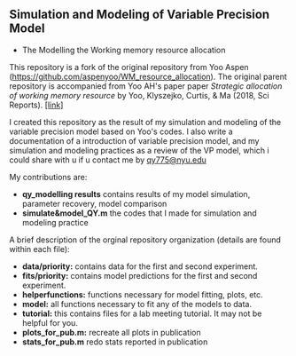 ## Simulation and Modeling of Variable Precision Model
- The Modelling the Working memory resource allocation

This repository is a fork of the original repository from Yoo Aspen (https://github.com/aspenyoo/WM_resource_allocation). The original parent repository is accompanied from Yoo AH's paper paper *Strategic allocation of working memory resource* by Yoo, Klyszejko, Curtis, & Ma (2018, Sci Reports). [\[link\]](https://www.nature.com/articles/s41598-018-34282-1.pdf)

I created this repository as the result of my simulation and modeling of the variable precision model based on Yoo's codes. I also write a documentation of a introduction of variable precision model, and my simulation and modeling practices as a review of the VP model, which i could share with u if u contact me by qy775@nyu.edu

My contributions are:
- **qy_modelling results** contains results of my model simulation, parameter recovery, model comparison
- **simulate&model_QY.m** the codes that I made for simulation and modeling practice

A brief description of the orginal repository organization (details are found within each file):
- **data/priority:** contains data for the first and second experiment. 
- **fits/priority:** contains model predictions for the first and second experiment. 
- **helperfunctions:** functions necessary for model fitting, plots, etc. 
- **model:** all functions necessary to fit any of the models to data. 
- **tutorial:** this contains files for a lab meeting tutorial. It may not be helpful for you. 
- **plots_for_pub.m:** recreate all plots in publication
- **stats_for_pub.m** redo stats reported in publication

